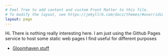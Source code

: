 ```yaml
---
# Feel free to add content and custom Front Matter to this file.
# To modify the layout, see https://jekyllrb.com/docs/themes/#overriding-theme-default
layout: page
---
```

Hi. There is nothing really interesting here.
I am just using the Github Pages service to host some static web pages I find useful for different purposes

 - [Gloomhaven stuff](gloomhavenCampaign/index.html)